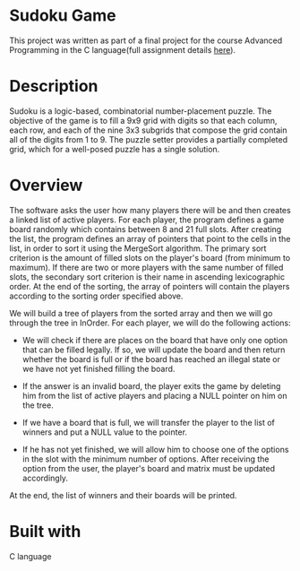 # Sudoku Game
This project was written as part of a final project for the course Advanced Programming in the C language(full assignment details [here]()).

# Description
Sudoku is a logic-based, combinatorial number-placement puzzle. The objective of the game is to fill a 9x9 grid with digits so that each column, each row, and each of the nine 3x3 subgrids that compose the grid contain all of the digits from 1 to 9. The puzzle setter provides a partially completed grid, which for a well-posed puzzle has a single solution.

# Overview
The software asks the user how many players there will be and then creates a linked list of active players. For each player, the program defines a game board randomly which contains between 8 and 21 full slots. After creating the list, the program defines an array of pointers that point to the cells in the list, in order to sort it using the MergeSort algorithm. The primary sort criterion is the amount of filled slots on the player's board (from minimum to maximum). If there are two or more players with the same number of filled slots, the secondary sort criterion is their name in ascending lexicographic order. At the end of the sorting, the array of pointers will contain the players according to the sorting order specified above.

We will build a tree of players from the sorted array and then we will go through the tree in InOrder. For each player, we will do the following actions:

- We will check if there are places on the board that have only one option that can be filled legally. If so, we will update the board and then return whether the board is full or if the board has reached an illegal state or we have not yet finished filling the board.

- If the answer is an invalid board, the player exits the game by deleting him from the list of active players and placing a NULL pointer on him on the tree.

- If we have a board that is full, we will transfer the player to the list of winners and put a NULL value to the pointer.

- If he has not yet finished, we will allow him to choose one of the options in the slot with the minimum number of options. After receiving the option from the user, the player's board and matrix must be updated accordingly.

At the end, the list of winners and their boards will be printed.

# Built with
C language
